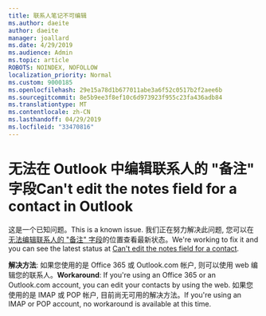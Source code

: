 ```yaml
---
title: 联系人笔记不可编辑
ms.author: daeite
author: daeite
manager: joallard
ms.date: 4/29/2019
ms.audience: Admin
ms.topic: article
ROBOTS: NOINDEX, NOFOLLOW
localization_priority: Normal
ms.custom: 9000185
ms.openlocfilehash: 29e15a78d1b677011abe3a6f52c0517b2f2aee6b
ms.sourcegitcommit: 8e5b9ee3f8ef10c6d973923f955c23fa436adb84
ms.translationtype: MT
ms.contentlocale: zh-CN
ms.lasthandoff: 04/29/2019
ms.locfileid: "33470816"
---
```

# <a name="cant-edit-the-notes-field-for-a-contact-in-outlook"></a><span data-ttu-id="94b16-102">无法在 Outlook 中编辑联系人的 "备注" 字段</span><span class="sxs-lookup"><span data-stu-id="94b16-102">Can't edit the notes field for a contact in Outlook</span></span>

<span data-ttu-id="94b16-103">这是一个已知问题。</span><span class="sxs-lookup"><span data-stu-id="94b16-103">This is a known issue.</span></span> <span data-ttu-id="94b16-104">我们正在努力解决此问题, 您可以在[无法编辑联系人的 "备注" 字段](https://support.office.com/article/fb8394ce-04ce-48b5-bae4-be46f77f10fe)的位置查看最新状态。</span><span class="sxs-lookup"><span data-stu-id="94b16-104">We're working to fix it and you can see the latest status at [Can't edit the notes field for a contact](https://support.office.com/article/fb8394ce-04ce-48b5-bae4-be46f77f10fe).</span></span>

<span data-ttu-id="94b16-105">**解决方法**: 如果您使用的是 Office 365 或 Outlook.com 帐户, 则可以使用 web 编辑您的联系人。</span><span class="sxs-lookup"><span data-stu-id="94b16-105">**Workaround**: If you're using an Office 365 or an Outlook.com account, you can edit your contacts by using the web.</span></span> <span data-ttu-id="94b16-106">如果您使用的是 IMAP 或 POP 帐户, 目前尚无可用的解决方法。</span><span class="sxs-lookup"><span data-stu-id="94b16-106">If you're using an IMAP or POP account, no workaround is available at this time.</span></span>